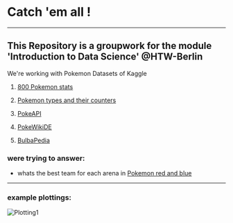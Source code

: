 # Catch 'em all !
---
## This Repository is a groupwork for the module 'Introduction to Data Science' @HTW-Berlin
We're working with Pokemon Datasets of Kaggle
1. [800 Pokemon stats](https://www.kaggle.com/abcsds/pokemon)
2. [Pokemon types and their counters](https://www.kaggle.com/mrinalshankar/pokemon-types)

3. [PokeAPI](https://pokeapi.co/)

4. [PokeWikiDE](https://www.pokewiki.de/Hauptseite)
5. [BulbaPedia](https://bulbapedia.bulbagarden.net/wiki/Main_Page)


### were trying to answer:
- whats the best team for each arena in [Pokemon red and blue](https://en.wikipedia.org/wiki/Pok%C3%A9mon_Red_and_Blue)
---

### example plottings:
![Plotting1](catchEmAll/plotting/static/img/example1.png)

